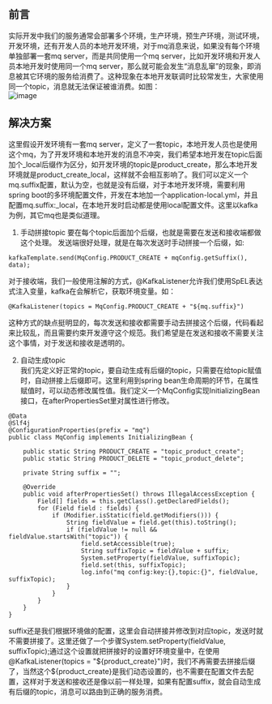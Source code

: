 ## 前言  
实际开发中我们的服务通常会部署多个环境，生产环境，预生产环境，测试环境，开发环境，还有开发人员的本地开发环境，对于mq消息来说，如果没有每个环境单独部署一套mq server，而是共同使用一个mq server，比如开发环境和开发人员本地开发时使用同一个mq server，那么就可能会发生“消息乱窜”的现象，即消息被其它环境的服务给消费了。这种现象在本地开发联调时比较常发生，大家使用同一个topic，消息就无法保证被谁消费。如图：  
![image](https://github.com/jmilktea/jmilktea/blob/master/%E8%AE%BE%E8%AE%A1/images/mq-topic.png)    

## 解决方案  
这里假设开发环境有一套mq server，定义了一套topic，本地开发人员也是使用这个mq，为了开发环境和本地开发的消息不冲突，我们希望本地开发在topic后面加个_local后缀作为区分，如开发环境的topic是product_create，那么本地开发环境就是product_create_local，这样就不会相互影响了。我们可以定义一个mq.suffix配置，默认为空，也就是没有后缀，对于本地开发环境，需要利用spring boot的多环境配置文件，开发在本地加一个application-local.yml，并且配置mq.suffix:_local，在本地开发时启动都是使用local配置文件。这里以kafka为例，其它mq也是类似道理。
1. 手动拼接topic
要在每个topic后面加个后缀，也就是需要在发送和接收端都做这个处理。
发送端很好处理，就是在每次发送时手动拼接一个后缀，如:
```
kafkaTemplate.send(MqConfig.PRODUCT_CREATE + mqConfig.getSuffix(), data);
```
对于接收端，我们一般使用注解的方式，@KafkaListener允许我们使用SpEL表达式注入变量，kafka在会解析它，获取环境变量。如：
```
@KafkaListener(topics = MqConfig.PRODUCT_CREATE + "${mq.suffix}")
```
这种方式的缺点挺明显的，每次发送和接收都需要手动去拼接这个后缀，代码看起来比较乱，而且需要约束开发遵守这个规范。我们希望是在发送和接收不需要关注这个事情，对于发送和接收是透明的。

2. 自动生成topic  
我们先定义好正常的topic，要自动生成有后缀的topic，只需要在给topic赋值时，自动拼接上后缀即可。这里利用到spring bean生命周期的环节，在属性赋值时，可以动态修改属性值。我们定义一个MqConfig实现InitializingBean接口，在afterPropertiesSet里对属性进行修改。
```
@Data
@Slf4j
@ConfigurationProperties(prefix = "mq")
public class MqConfig implements InitializingBean {

	public static String PRODUCT_CREATE = "topic_product_create";
    public static String PRODUCT_DELETE = "topic_product_delete";

	private String suffix = "";

	@Override
	public void afterPropertiesSet() throws IllegalAccessException {
		Field[] fields = this.getClass().getDeclaredFields();
		for (Field field : fields) {
			if (Modifier.isStatic(field.getModifiers())) {
				String fieldValue = field.get(this).toString();
				if (fieldValue != null && fieldValue.startsWith("topic")) {
					field.setAccessible(true);
					String suffixTopic = fieldValue + suffix;
					System.setProperty(fieldValue, suffixTopic);
					field.set(this, suffixTopic);
					log.info("mq config:key:{},topic:{}", fieldValue, suffixTopic);
				}
			}
		}
	}
}
```
suffix还是我们根据环境做的配置，这里会自动拼接并修改到对应topic，发送时就不需要拼接了。这里还做了一个步骤System.setProperty(fieldValue, suffixTopic);通过这个设置就把拼接好的设置好环境变量中，在使用@KafkaListener(topics = "${product_create}")时，我们不再需要去拼接后缀了，当然这个${product_create}是我们动态设置的，也不需要在配置文件去配置，这样对于发送和接收还是像以前一样处理，如果有配置suffix，就会自动生成有后缀的topic，消息可以路由到正确的服务消费。
